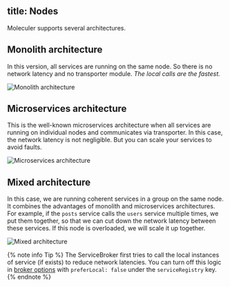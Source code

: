 title: Nodes
---
Moleculer supports several architectures.

## Monolith architecture
In this version, all services are running on the same node. So there is no network latency and no transporter module. _The local calls are the fastest._

![Monolith architecture](/images/monolith-architecture.png)

## Microservices architecture
This is the well-known microservices architecture when all services are running on individual nodes and communicates via transporter. In this case, the network latency is not negligible. But you can scale your services to avoid faults.

![Microservices architecture](/images/microservices-architecture.png)

## Mixed architecture
In this case, we are running coherent services in a group on the same node. It combines the advantages of monolith and microservices architectures.
For example, if the `posts` service calls the `users` service multiple times, we put them together, so that we can cut down the network latency between these services. If this node is overloaded, we will scale it up together. 

![Mixed architecture](/images/mixed-architecture.png)

{% note info Tip %}
The ServiceBroker first tries to call the local instances of service (if exists) to reduce network latencies. You can turn off this logic in [broker options](broker.html#Constructor-options) with `preferLocal: false` under the `serviceRegistry` key.
{% endnote %}
